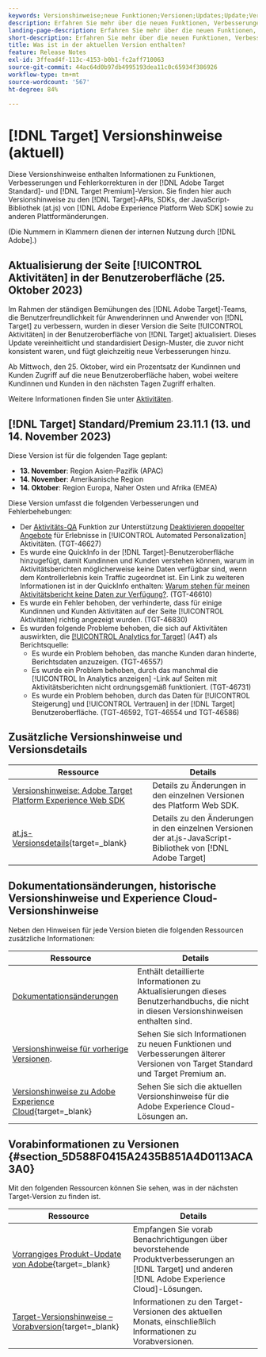```yaml
---
keywords: Versionshinweise;neue Funktionen;Versionen;Updates;Update;Version;Verbesserung;Verbesserungen;Fehlerbehebungen;Fehlerkorrekturen;Aktualisierungen
description: Erfahren Sie mehr über die neuen Funktionen, Verbesserungen und Fehlerbehebungen in der aktuellen Version von  [!DNL Adobe Target], einschließlich SDKs, APIs und JavaScript-Bibliotheken.
landing-page-description: Erfahren Sie mehr über die neuen Funktionen, Verbesserungen und Fehlerbehebungen in der aktuellen Version von  [!DNL Adobe Target].
short-description: Erfahren Sie mehr über die neuen Funktionen, Verbesserungen und Fehlerbehebungen in der aktuellen Version von  [!DNL Adobe Target].
title: Was ist in der aktuellen Version enthalten?
feature: Release Notes
exl-id: 3ffead4f-113c-4153-b0b1-fc2aff710063
source-git-commit: 44ac64d0b97db4995193dea11c0c65934f386926
workflow-type: tm+mt
source-wordcount: '567'
ht-degree: 84%

---
```


# [!DNL Target] Versionshinweise (aktuell)

Diese Versionshinweise enthalten Informationen zu Funktionen, Verbesserungen und Fehlerkorrekturen in der [!DNL Adobe Target Standard]- und [!DNL Target Premium]-Version. Sie finden hier auch Versionshinweise zu den [!DNL Target]-APIs, SDKs, der JavaScript-Bibliothek (at.js) von [!DNL Adobe Experience Platform Web SDK] sowie zu anderen Plattformänderungen.

(Die Nummern in Klammern dienen der internen Nutzung durch [!DNL Adobe].)

## Aktualisierung der Seite [!UICONTROL Aktivitäten] in der Benutzeroberfläche (25. Oktober 2023)

Im Rahmen der ständigen Bemühungen des [!DNL Adobe Target]-Teams, die Benutzerfreundlichkeit für Anwenderinnen und Anwender von [!DNL Target] zu verbessern, wurden in dieser Version die Seite [!UICONTROL Aktivitäten] in der Benutzeroberfläche von [!DNL Target] aktualisiert. Dieses Update vereinheitlicht und standardisiert Design-Muster, die zuvor nicht konsistent waren, und fügt gleichzeitig neue Verbesserungen hinzu.

Ab Mittwoch, den 25. Oktober, wird ein Prozentsatz der Kundinnen und Kunden Zugriff auf die neue Benutzeroberfläche haben, wobei weitere Kundinnen und Kunden in den nächsten Tagen Zugriff erhalten.

Weitere Informationen finden Sie unter [Aktivitäten](/help/main/c-activities/activities.md).

## [!DNL Target] Standard/Premium 23.11.1 (13. und 14. November 2023)

Diese Version ist für die folgenden Tage geplant:

* **13. November**: Region Asien-Pazifik (APAC)
* **14. November**: Amerikanische Region
* **14. Oktober**: Region Europa, Naher Osten und Afrika (EMEA)

Diese Version umfasst die folgenden Verbesserungen und Fehlerbehebungen:

* Der [Aktivitäts-QA](/help/main/c-activities/c-activity-qa/activity-qa.md) Funktion zur Unterstützung [Deaktivieren doppelter Angebote](/help/main/c-activities/t-automated-personalization/managing-exclusions.md) für Erlebnisse in [!UICONTROL Automated Personalization] Aktivitäten. (TGT-46627)
* Es wurde eine QuickInfo in der [!DNL Target]-Benutzeroberfläche hinzugefügt, damit Kundinnen und Kunden verstehen können, warum in Aktivitätsberichten möglicherweise keine Daten verfügbar sind, wenn dem Kontrollerlebnis kein Traffic zugeordnet ist. Ein Link zu weiteren Informationen ist in der QuickInfo enthalten: [Warum stehen für meinen Aktivitätsbericht keine Daten zur Verfügung?](/help/main/c-reports/reporting-frequently-asked-questions.md#section_E4722F6445884130951DF79981C8289B). (TGT-46610)
* Es wurde ein Fehler behoben, der verhinderte, dass für einige Kundinnen und Kunden Aktivitäten auf der Seite [!UICONTROL Aktivitäten] richtig angezeigt wurden. (TGT-46830)
* Es wurden folgende Probleme behoben, die sich auf Aktivitäten auswirkten, die [[!UICONTROL Analytics for Target]](/help/main/c-integrating-target-with-mac/a4t/a4t.md) (A4T) als Berichtsquelle:
   * Es wurde ein Problem behoben, das manche Kunden daran hinderte, Berichtsdaten anzuzeigen. (TGT-46557)
   * Es wurde ein Problem behoben, durch das manchmal die [!UICONTROL In Analytics anzeigen] -Link auf Seiten mit Aktivitätsberichten nicht ordnungsgemäß funktioniert. (TGT-46731)
   * Es wurde ein Problem behoben, durch das Daten für [!UICONTROL Steigerung] und [!UICONTROL Vertrauen] in der [!DNL Target] Benutzeroberfläche. (TGT-46592, TGT-46554 und TGT-46586)

## Zusätzliche Versionshinweise und Versionsdetails

| Ressource | Details |
|--- |--- |
| [Versionshinweise: Adobe Target Platform Experience Web SDK](https://experienceleague.adobe.com/docs/experience-platform/edge/release-notes.html?lang=de) | Details zu Änderungen in den einzelnen Versionen des Platform Web SDK. |
| [at.js-Versionsdetails](https://experienceleague.corp.adobe.com/de/docs/target-dev/developer/client-side/at-js-implementation/target-atjs-versions.html){target=_blank} | Details zu den Änderungen in den einzelnen Versionen der at.js-JavaScript-Bibliothek von [!DNL Adobe Target] |

## Dokumentationsänderungen, historische Versionshinweise und Experience Cloud-Versionshinweise

Neben den Hinweisen für jede Version bieten die folgenden Ressourcen zusätzliche Informationen:

| Ressource | Details |
|--- |--- |
| [Dokumentationsänderungen](/help/main/r-release-notes/doc-change.md) | Enthält detaillierte Informationen zu Aktualisierungen dieses Benutzerhandbuchs, die nicht in diesen Versionshinweisen enthalten sind. |
| [Versionshinweise für vorherige Versionen](/help/main/r-release-notes/release-notes-for-previous-releases.md). | Sehen Sie sich Informationen zu neuen Funktionen und Verbesserungen älterer Versionen von Target Standard und Target Premium an. |
| [Versionshinweise zu Adobe Experience Cloud](https://experienceleague.adobe.com/docs/release-notes/experience-cloud/current.html?lang=de){target=_blank} | Sehen Sie sich die aktuellen Versionshinweise für die Adobe Experience Cloud-Lösungen an. |

## Vorabinformationen zu Versionen {#section_5D588F0415A2435B851A4D0113ACA3A0}

Mit den folgenden Ressourcen können Sie sehen, was in der nächsten Target-Version zu finden ist.

| Ressource | Details |
|--- |--- |
| [Vorrangiges Produkt-Update von Adobe](https://www.adobe.com/subscription/priority-product-update.html){target=_blank} | Empfangen Sie vorab Benachrichtigungen über bevorstehende Produktverbesserungen an [!DNL Target] und anderen [!DNL Adobe Experience Cloud]-Lösungen. |
| [Target-Versionshinweise – Vorabversion](/help/main/r-release-notes/target-release-notes.md){target=_blank} | Informationen zu den Target-Versionen des aktuellen Monats, einschließlich Informationen zu Vorabversionen. |
